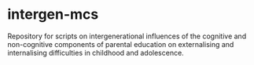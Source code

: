 # intergen-mcs
Repository for scripts on intergenerational influences of the cognitive and non-cognitive components of parental education on externalising and internalising difficulties in childhood and adolescence.
